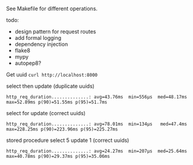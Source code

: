 See Makefile for different operations.

todo:
* design pattern for request routes
* add formal logging
* dependency injection
* flake8
* mypy
* autopep8?


Get uuid `curl http://localhost:8000`

select then update (duplicate uuids)
```
http_req_duration..............: avg=43.76ms  min=556µs  med=48.17ms max=52.89ms p(90)=51.55ms p(95)=51.7ms
```
select for update (correct uuids)
```
http_req_duration..............: avg=78.01ms  min=134µs   med=47.4ms  max=228.25ms p(90)=223.96ms p(95)=225.27ms
```
stored procedure select 5 update 1 (correct uuids)
```
http_req_duration..............: avg=24.27ms  min=207µs  med=25.64ms max=40.78ms p(90)=29.37ms p(95)=35.06ms
```